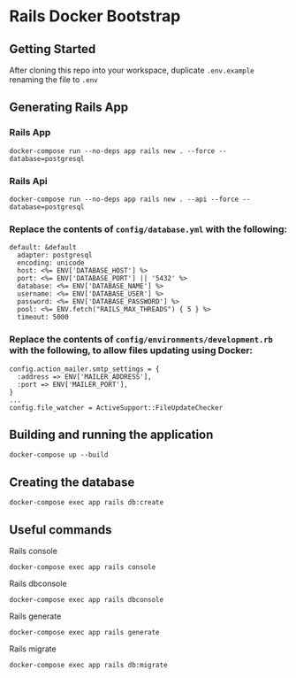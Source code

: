 # Rails Docker Bootstrap

## Getting Started
After cloning this repo into your workspace, duplicate `.env.example` renaming the file to `.env`

## Generating Rails App

### Rails App
```
docker-compose run --no-deps app rails new . --force --database=postgresql
```

### Rails Api
```
docker-compose run --no-deps app rails new . --api --force --database=postgresql
```

### Replace the contents of `config/database.yml` with the following:
```
default: &default
  adapter: postgresql
  encoding: unicode
  host: <%= ENV['DATABASE_HOST'] %>
  port: <%= ENV['DATABASE_PORT'] || '5432' %>
  database: <%= ENV['DATABASE_NAME'] %>
  username: <%= ENV['DATABASE_USER'] %>
  password: <%= ENV['DATABASE_PASSWORD'] %>
  pool: <%= ENV.fetch("RAILS_MAX_THREADS") { 5 } %>
  timeout: 5000
```

### Replace the contents of `config/environments/development.rb` with the following, to allow files updating using Docker:
```
config.action_mailer.smtp_settings = {
  :address => ENV['MAILER_ADDRESS'],
  :port => ENV['MAILER_PORT'],
}
...
config.file_watcher = ActiveSupport::FileUpdateChecker
```

## Building and running the application
```
docker-compose up --build
```

## Creating the database
```
docker-compose exec app rails db:create
```

## Useful commands

Rails console
```
docker-compose exec app rails console
```

Rails dbconsole
```
docker-compose exec app rails dbconsole
```

Rails generate
```
docker-compose exec app rails generate
```

Rails migrate
```
docker-compose exec app rails db:migrate
```
